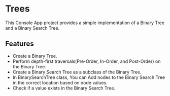 # Trees

This Console App project provides a simple implementation of a Binary Tree and a Binary Search Tree.

## Features

- Create a Binary Tree.
- Perform depth-first traversals(Pre-Order, In-Order, and Post-Order)  on the Binary Tree.
- Create a Binary Search Tree as a subclass of the Binary Tree.
- In BinarySearchTree class, You can Add nodes to the Binary Search Tree in the correct location based on node values.
- Check if a value exists in the Binary Search Tree.



